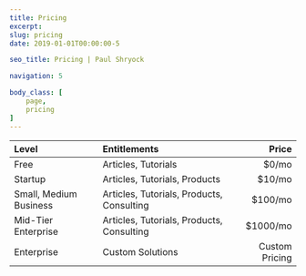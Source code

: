 ```yaml
---
title: Pricing
excerpt: 
slug: pricing
date: 2019-01-01T00:00:00-5

seo_title: Pricing | Paul Shryock

navigation: 5

body_class: [
	page,
	pricing
]
---
```


| Level | Entitlements | Price |
|:---|:---|---:|
| Free | Articles, Tutorials | $0/mo |
| Startup | Articles, Tutorials, Products | $10/mo |
| Small, Medium Business | Articles, Tutorials, Products, Consulting | $100/mo |
| Mid-Tier Enterprise | Articles, Tutorials, Products, Consulting | $1000/mo |
| Enterprise | Custom Solutions | Custom Pricing |